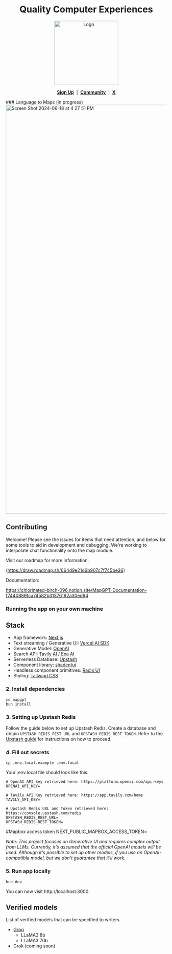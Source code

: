 <div align="center">

#  Quality  Computer  Experiences

<img src="https://github.com/user-attachments/assets/3fef4c71-2811-4853-80b2-2703ee2eda78" alt="Logo" width="200"/>

[**Sign Up**](https://tally.so/r/wkWqkd) &nbsp;|&nbsp; [**Community**](https://discord.com/invite/NqGY9EWjWj) &nbsp;|&nbsp; [**X**](https://x.com/tryqcx)

</div>
### Language to Maps 
(in progress)

<img width="1277" alt="Screen Shot 2024-06-18 at 4 27 51 PM" src="https://github.com/QueueLab/MapGPT/assets/115367894/01584e12-b3f5-41c9-8009-a16642568798">



## Contributing

Welcome! Please see the issues for items that need attention, and below for some tools to aid in development and debugging. We're working to interpolate chat functionality onto the map module.


Visit our roadmap for more information.

(https://draw.roadmap.sh/664d9e21d6b907c7f745be36)

Documentation: 

https://chlorinated-birch-096.notion.site/MapGPT-Documentation-f7440889fca74582b31376192a30ed94

### Running the app on your own machine


## Stack

- App framework: [Next.js](https://nextjs.org/)
- Text streaming / Generative UI: [Vercel AI SDK](https://sdk.vercel.ai/docs)
- Generative Model: [OpenAI](https://openai.com/)
- Search API: [Tavily AI](https://tavily.com/) / [Exa AI](https://exa.ai/)
- Serverless Database: [Upstash](https://upstash.com/)
- Component library: [shadcn/ui](https://ui.shadcn.com/)
- Headless component primitives: [Radix UI](https://www.radix-ui.com/)
- Styling: [Tailwind CSS](https://tailwindcss.com/)


### 2. Install dependencies

```
cd mapgpt
bun install
```

### 3. Setting up Upstash Redis

Follow the guide below to set up Upstash Redis. Create a database and obtain `UPSTASH_REDIS_REST_URL` and `UPSTASH_REDIS_REST_TOKEN`. Refer to the [Upstash guide](https://upstash.com/blog/rag-chatbot-upstash#setting-up-upstash-redis) for instructions on how to proceed.

### 4. Fill out secrets

```
cp .env.local.example .env.local
```

Your .env.local file should look like this:

```
# OpenAI API key retrieved here: https://platform.openai.com/api-keys
OPENAI_API_KEY=

# Tavily API Key retrieved here: https://app.tavily.com/home
TAVILY_API_KEY=

# Upstash Redis URL and Token retrieved here: https://console.upstash.com/redis
UPSTASH_REDIS_REST_URL=
UPSTASH_REDIS_REST_TOKEN=
```

#Mapbox access token
NEXT_PUBLIC_MAPBOX_ACCESS_TOKEN=



_Note: This project focuses on Generative UI and requires complex output from LLMs. Currently, it's assumed that the official OpenAI models will be used. Although it's possible to set up other models, if you use an OpenAI-compatible model, but we don't guarantee that it'll work._

### 5. Run app locally

```
bun dev
```

You can now visit http://localhost:3000.

## Verified models

List of verified models that can be specified to writers.

- [Groq](https://console.groq.com/docs/models)
  - LLaMA3 8b
  - LLaMA3 70b
 - Grok (coming soon) 
